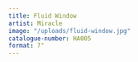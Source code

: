 ```yaml
---
title: Fluid Window
artist: Miracle
image: "/uploads/fluid-window.jpg"
catalogue-number: HA005
format: 7"
---
```


